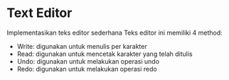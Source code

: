 # Text Editor

Implementasikan teks editor sederhana
Teks editor ini memiliki 4 method:

- Write: digunakan untuk menulis per karakter
- Read: digunakan untuk mencetak karakter yang telah ditulis
- Undo: digunakan untuk melakukan operasi undo
- Redo: digunakan untuk melakukan operasi redo
